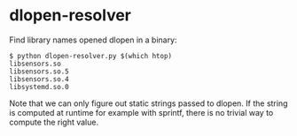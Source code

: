 # dlopen-resolver

Find library names opened dlopen in a binary:

```console
$ python dlopen-resolver.py $(which htop)
libsensors.so
libsensors.so.5
libsensors.so.4
libsystemd.so.0
```

Note that we can only figure out static strings passed to dlopen.
If the string is computed at runtime for example with sprintf, there is no
trivial way to compute the right value.
